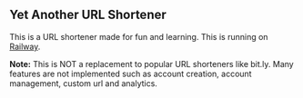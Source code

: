 ## Yet Another URL Shortener

This is a URL shortener made for fun and learning. This is running on [Railway](https://railway.app?referralCode=ajith05).

**Note:** This is NOT a replacement to popular URL shorteners like bit.ly. Many features are not implemented such as account creation, account management, custom url and analytics.
